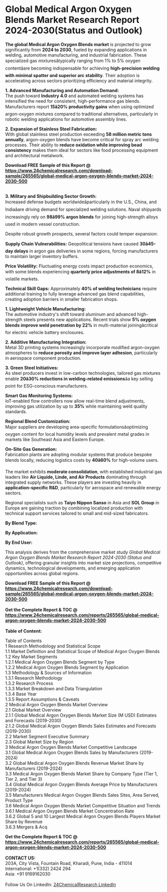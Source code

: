 <h1>Global Medical Argon Oxygen Blends Market Research Report 2024-2030(Status and Outlook)</h1><p><strong>The global Medical Argon Oxygen Blends market</strong> is projected to grow significantly from <strong>2024 to 2030</strong>, fueled by expanding applications in welding, automotive manufacturing, and industrial fabrication. These specialized gas mixturesâtypically ranging from 1% to 5% oxygen contentâare becoming indispensable for achieving <strong>high-precision welding with minimal spatter and superior arc stability</strong>. Their adoption is accelerating across sectors prioritizing efficiency and material integrity.</p><p><strong>1. Advanced Manufacturing and Automation Demand:</strong><br>
The push toward <strong>Industry 4.0</strong> and automated welding systems has intensified the need for consistent, high-performance gas blends. Manufacturers report <strong>15â20% productivity gains</strong> when using optimized argon-oxygen mixtures compared to traditional alternatives, particularly in robotic welding applications for automotive assembly lines.</p><p><strong>2. Expansion of Stainless Steel Fabrication:</strong><br>
With global stainless steel production exceeding <strong>58 million metric tons annually</strong>, argon-oxygen blends have become critical for spray arc welding processes. Their ability to <strong>reduce oxidation while improving bead consistency</strong> makes them ideal for sectors like food processing equipment and architectural metalwork.</p><div><b>Download FREE Sample of this Report @ 
            <a href="https://www.24chemicalresearch.com/download-sample/265565/global-medical-argon-oxygen-blends-market-2024-2030-500">
            https://www.24chemicalresearch.com/download-sample/265565/global-medical-argon-oxygen-blends-market-2024-2030-500</a></b></div><br><p><strong>3. Military and Shipbuilding Sector Growth:</strong><br>
Increased defense budgets worldwideâparticularly in the U.S., China, and Indiaâare driving demand for specialized welding solutions. Naval shipyards increasingly rely on <strong>98â99% argon blends</strong> for joining high-strength alloys used in modern vessel construction.</p><p>Despite robust growth prospects, several factors could temper expansion:</p><p><strong>Supply Chain Vulnerabilities:</strong> Geopolitical tensions have caused <strong>30â45-day delays</strong> in argon gas deliveries in some regions, forcing manufacturers to maintain larger inventory buffers.</p><p><strong>Price Volatility:</strong> Fluctuating energy costs impact production economics, with some blends experiencing <strong>quarterly price adjustments of 8â12%</strong> in volatile markets.</p><p><strong>Technical Skill Gaps:</strong> Approximately <strong>40% of welding technicians</strong> require additional training to fully leverage advanced gas blend capabilities, creating adoption barriers in smaller fabrication shops.</p><p><strong>1. Lightweight Vehicle Manufacturing:</strong><br>
The automotive industry's shift toward aluminum and advanced high-strength steels presents new applications. Recent trials show <strong>5% oxygen blends improve weld penetration by 22%</strong> in multi-material joiningâcritical for electric vehicle battery enclosures.</p><p><strong>2. Additive Manufacturing Integration:</strong><br>
Metal 3D printing systems increasingly incorporate modified argon-oxygen atmospheres to <strong>reduce porosity and improve layer adhesion</strong>, particularly in aerospace component production.</p><p><strong>3. Green Steel Initiatives:</strong><br>
As steel producers invest in low-carbon technologies, tailored gas mixtures enable <strong>20â30% reductions in welding-related emissions</strong>âa key selling point for ESG-conscious manufacturers.</p><p><strong>Smart Gas Monitoring Systems:</strong><br>
	IoT-enabled flow controllers now allow real-time blend adjustments, improving gas utilization by up to <strong>35%</strong> while maintaining weld quality standards.</p><p><strong>Regional Blend Customization:</strong><br>
	Major suppliers are developing area-specific formulationsâoptimizing oxygen content for local humidity levels and prevalent metal grades in markets like Southeast Asia and Eastern Europe.</p><p><strong>On-Site Gas Generation:</strong><br>
	Fabrication plants are adopting modular systems that produce bespoke blends locally, reducing logistics costs by <strong>40â60%</strong> for high-volume users.</p><p>The market exhibits <strong>moderate consolidation</strong>, with established industrial gas leaders like <strong>Air Liquide, Linde, and Air Products</strong> dominating through integrated supply networks. These players are investing heavily in <strong>application-specific R&amp;D</strong>, particularly for aerospace and renewable energy sectors.</p><p>Regional specialists such as <strong>Taiyo Nippon Sanso</strong> in Asia and <strong>SOL Group</strong> in Europe are gaining traction by combining localized production with technical support services tailored to small and mid-sized fabricators.</p><p><strong>By Blend Type:</strong></p><p><strong>By Application:</strong></p><p><strong>By End User:</strong></p><p>This analysis derives from the comprehensive market study <em>Global Medical Argon Oxygen Blends Market Research Report 2024-2030 (Status and Outlook)</em>, offering granular insights into market size projections, competitive dynamics, technological developments, and emerging application opportunities across global regions.</p><div><b>Download FREE Sample of this Report @ 
            <a href="https://www.24chemicalresearch.com/download-sample/265565/global-medical-argon-oxygen-blends-market-2024-2030-500">
            https://www.24chemicalresearch.com/download-sample/265565/global-medical-argon-oxygen-blends-market-2024-2030-500</a></b></div><br><div><b>Get the Complete Report & TOC @ 
            <a href="https://www.24chemicalresearch.com/reports/265565/global-medical-argon-oxygen-blends-market-2024-2030-500">
            https://www.24chemicalresearch.com/reports/265565/global-medical-argon-oxygen-blends-market-2024-2030-500</a></b></div><br>
            <b>Table of Content:</b><p>Table of Contents<br />
1 Research Methodology and Statistical Scope<br />
1.1 Market Definition and Statistical Scope of Medical Argon Oxygen Blends<br />
1.2 Key Market Segments<br />
1.2.1 Medical Argon Oxygen Blends Segment by Type<br />
1.2.2 Medical Argon Oxygen Blends Segment by Application<br />
1.3 Methodology & Sources of Information<br />
1.3.1 Research Methodology<br />
1.3.2 Research Process<br />
1.3.3 Market Breakdown and Data Triangulation<br />
1.3.4 Base Year<br />
1.3.5 Report Assumptions & Caveats<br />
2 Medical Argon Oxygen Blends Market Overview<br />
2.1 Global Market Overview<br />
2.1.1 Global Medical Argon Oxygen Blends Market Size (M USD) Estimates and Forecasts (2019-2030)<br />
2.1.2 Global Medical Argon Oxygen Blends Sales Estimates and Forecasts (2019-2030)<br />
2.2 Market Segment Executive Summary<br />
2.3 Global Market Size by Region<br />
3 Medical Argon Oxygen Blends Market Competitive Landscape<br />
3.1 Global Medical Argon Oxygen Blends Sales by Manufacturers (2019-2024)<br />
3.2 Global Medical Argon Oxygen Blends Revenue Market Share by Manufacturers (2019-2024)<br />
3.3 Medical Argon Oxygen Blends Market Share by Company Type (Tier 1, Tier 2, and Tier 3)<br />
3.4 Global Medical Argon Oxygen Blends Average Price by Manufacturers (2019-2024)<br />
3.5 Manufacturers Medical Argon Oxygen Blends Sales Sites, Area Served, Product Type<br />
3.6 Medical Argon Oxygen Blends Market Competitive Situation and Trends<br />
3.6.1 Medical Argon Oxygen Blends Market Concentration Rate<br />
3.6.2 Global 5 and 10 Largest Medical Argon Oxygen Blends Players Market Share by Revenue<br />
3.6.3 Mergers & Acq</p><div><b>Get the Complete Report & TOC @ 
            <a href="https://www.24chemicalresearch.com/reports/265565/global-medical-argon-oxygen-blends-market-2024-2030-500">
            https://www.24chemicalresearch.com/reports/265565/global-medical-argon-oxygen-blends-market-2024-2030-500</a></b></div><br><b>CONTACT US:</b><br>
            203A, City Vista, Fountain Road, Kharadi, Pune, India - 411014<br>
            International: +1(332) 2424 294<br>
            Asia: +91 9169162030 <br><br>
            Follow Us On LinkedIn: <a href="https://www.linkedin.com/company/24chemicalresearch/">24ChemicalResearch LinkedIn</a>